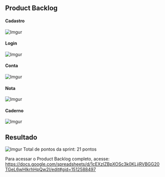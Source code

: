 ## Product Backlog

#### Cadastro
![Imgur](https://i.imgur.com/SSHL8Ck.png)

#### Login
![Imgur](https://i.imgur.com/4tQkFly.png)

#### Conta
![Imgur](https://i.imgur.com/lPnuoPU.png)

#### Nota
![Imgur](https://i.imgur.com/jURYNsb.png)

#### Caderno
![Imgur](https://i.imgur.com/PMmYFO2.png)

## Resultado

![Imgur](https://i.imgur.com/sEWsLZU.png)
Total de pontos da sprint: 21 pontos



Para acessar o Product Backlog completo, acesse:  https://docs.google.com/spreadsheets/d/1cEXzIZBpXOSc3k0KLjiRVBGG20TGeL6wHlkrhHpQw2I/edit#gid=1512588497
